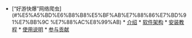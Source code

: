* [“好游快爆”网络爬虫](#%E5%A5%BD%E6%B8%B8%E5%BF%AB%E7%88%86%E7%BD%91%E7%BB%9C
%E7%88%AC%E8%99%AB)
      * [介绍](#%E4%BB%8B%E7%BB%8D)
      * [软件架构](#%E8%BD%AF%E4%BB%B6%E6%9E%B6%E6%9E%84)
      * [安装教程](#%E5%AE%89%E8%A3%85%E6%95%99%E7%A8%8B)
      * [使用说明](#%E4%BD%BF%E7%94%A8%E8%AF%B4%E6%98%8E)
      * [参与贡献](#%E5%8F%82%E4%B8%8E%E8%B4%A1%E7%8C%AE)
